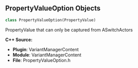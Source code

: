 ## PropertyValueOption Objects

```python
class PropertyValueOption(PropertyValue)
```

PropertyValue that can only be captured from ASwitchActors

**C++ Source:**

- **Plugin**: VariantManagerContent
- **Module**: VariantManagerContent
- **File**: PropertyValueOption.h

<a id="unreal.PropertyValueSoftObject"></a>